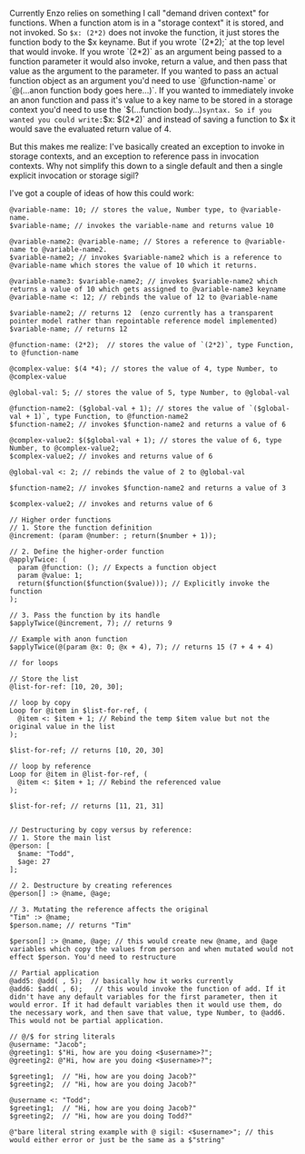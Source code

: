 Currently Enzo relies on something I call "demand driven context" for functions. When a function atom is in a "storage context" it is stored, and not invoked. So `$x: (2*2)` does not invoke the function, it just stores the function body to the $x keyname. But if you wrote `(2*2);` at the top level that would invoke. If you wrote `(2*2)` as an argument being passed to a function parameter it would also invoke, return a value, and then pass that value as the argument to the parameter. If you wanted to pass an actual function object as an argument you'd need to use `@function-name` or `@(...anon function body goes here...)`. If you wanted to immediately invoke an anon function and pass it's value to a key name to be stored in a storage context you'd need to use the `$(...function body...)` syntax. So if you wanted you could write: `$x: $(2*2)` and instead of saving a function to $x it would save the evaluated return value of 4.

But this makes me realize: I've basically created an exception to invoke in storage contexts, and an exception to reference pass in invocation contexts. Why not simplify this down to a single default and then a single explicit invocation or storage sigil?

I've got a couple of ideas of how this could work:

```javascript!
@variable-name: 10; // stores the value, Number type, to @variable-name.
$variable-name; // invokes the variable-name and returns value 10

@variable-name2: @variable-name; // Stores a reference to @variable-name to @variable-name2.
$variable-name2; // invokes $variable-name2 which is a reference to @variable-name which stores the value of 10 which it returns.

@variable-name3: $variable-name2; // invokes $variable-name2 which returns a value of 10 which gets assigned to @variable-name3 keyname
@variable-name <: 12; // rebinds the value of 12 to @variable-name

$variable-name2; // returns 12  (enzo currently has a transparent pointer model rather than repointable reference model implemented)
$variable-name; // returns 12

@function-name: (2*2);  // stores the value of `(2*2)`, type Function, to @function-name

@complex-value: $(4 *4); // stores the value of 4, type Number, to @complex-value

@global-val: 5; // stores the value of 5, type Number, to @global-val

@function-name2: ($global-val + 1); // stores the value of `($global-val + 1)`, type Function, to @function-name2
$function-name2; // invokes $function-name2 and returns a value of 6

@complex-value2: $($global-val + 1); // stores the value of 6, type Number, to @complex-value2;
$complex-value2; // invokes and returns value of 6

@global-val <: 2; // rebinds the value of 2 to @global-val

$function-name2; // invokes $function-name2 and returns a value of 3

$complex-value2; // invokes and returns value of 6

// Higher order functions
// 1. Store the function definition
@increment: (param @number: ; return($number + 1));

// 2. Define the higher-order function
@applyTwice: (
  param @function: (); // Expects a function object
  param @value: 1;
  return($function($function($value))); // Explicitly invoke the function
);

// 3. Pass the function by its handle
$applyTwice(@increment, 7); // returns 9

// Example with anon function
$applyTwice(@(param @x: 0; @x + 4), 7); // returns 15 (7 + 4 + 4)

// for loops

// Store the list
@list-for-ref: [10, 20, 30];

// loop by copy
Loop for @item in $list-for-ref, (
  @item <: $item + 1; // Rebind the temp $item value but not the original value in the list
);

$list-for-ref; // returns [10, 20, 30]

// loop by reference
Loop for @item in @list-for-ref, (
  @item <: $item + 1; // Rebind the referenced value
);

$list-for-ref; // returns [11, 21, 31]


// Destructuring by copy versus by reference:
// 1. Store the main list
@person: [
  $name: "Todd",
  $age: 27
];

// 2. Destructure by creating references
@person[] :> @name, @age;

// 3. Mutating the reference affects the original
"Tim" :> @name;
$person.name; // returns "Tim"

$person[] :> @name, @age; // this would create new @name, and @age variables which copy the values from person and when mutated would not effect $person. You'd need to restructure

// Partial application
@add5: @add( , 5);  // basically how it works currently
@add6: $add( , 6);   // this would invoke the function of add. If it didn't have any default variables for the first parameter, then it would error. If it had default variables then it would use them, do the necessary work, and then save that value, type Number, to @add6. This would not be partial application.

// @/$ for string literals
@username: "Jacob";
@greeting1: $"Hi, how are you doing <$username>?";
@greeting2: @"Hi, how are you doing <$username>?";

$greeting1;  // "Hi, how are you doing Jacob?"
$greeting2;  // "Hi, how are you doing Jacob?"

@username <: "Todd";
$greeting1;  // "Hi, how are you doing Jacob?"
$greeting2;  // "Hi, how are you doing Todd?"

@"bare literal string example with @ sigil: <$username>"; // this would either error or just be the same as a $"string"


```